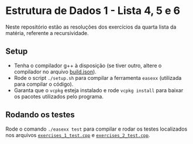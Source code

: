 # Estrutura de Dados 1 - Lista 4, 5 e 6

Neste repositório estão as resoluções dos exercícios da quarta lista da matéria, referente a recursividade.

## Setup

- Tenha o compilador g++ à disposição (se tiver outro, altere o compilador no arquivo [build.json](./build.json)).
- Rode o script `./setup.sh` para compilar a ferramenta `easexx` (utilizada para compilar o código).
- Garanta que o `vcpkg` esteja instalado e rode `vcpkg install` para baixar os pacotes utilizados pelo programa.

## Rodando os testes

Rode o comando `./easexx test` para compilar e rodar os testes localizados nos arquivos
[`exercises_1_test.cpp`](./tests/exercises_1_test.cpp.cpp) e [`exercises_2_test.cpp`](./tests/exercises_2_test.cpp).

